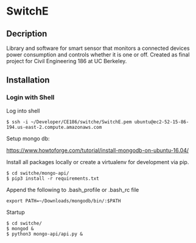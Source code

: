 # SwitchE

## Decription

Library and software for smart sensor that monitors a connected devices power consumption and controls whether it is one or off.
Created as final project for Civil Engineering 186 at UC Berkeley.

## Installation

### Login with Shell

Log into shell

```shell
$ ssh -i ~/Developer/CE186/switche/SwitchE.pem ubuntu@ec2-52-15-86-194.us-east-2.compute.amazonaws.com
```

Setup mongo db:

https://www.howtoforge.com/tutorial/install-mongodb-on-ubuntu-16.04/

Install all packages locally or create a virtualenv for development via pip.

```shell
$ cd switche/mongo-api/
$ pip3 install -r requirements.txt
```

Append the following to .bash_profile or .bash_rc file

```shell
export PATH=~/Downloads/mongodb/bin/:$PATH
```

Startup

```shell
$ cd switche/
$ mongod &
$ python3 mongo-api/api.py &
```
